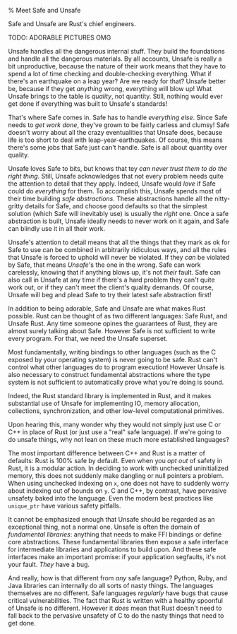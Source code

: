 % Meet Safe and Unsafe

Safe and Unsafe are Rust's chief engineers.

TODO: ADORABLE PICTURES OMG

Unsafe handles all the dangerous internal stuff. They build the foundations
and handle all the dangerous materials. By all accounts, Unsafe is really a bit
unproductive, because the nature of their work means that they have to spend a
lot of time checking and double-checking everything. What if there's an earthquake
on a leap year? Are we ready for that? Unsafe better be, because if they get
*anything* wrong, everything will blow up! What Unsafe brings to the table is
*quality*, not quantity. Still, nothing would ever get done if everything was
built to Unsafe's standards!

That's where Safe comes in. Safe has to handle *everything else*. Since Safe needs
to *get work done*, they've grown to be fairly carless and clumsy! Safe doesn't worry
about all the crazy eventualities that Unsafe does, because life is too short to deal
with leap-year-earthquakes. Of course, this means there's some jobs that Safe just
can't handle. Safe is all about quantity over quality.

Unsafe loves Safe to bits, but knows that tey *can never trust them to do the
right thing*. Still, Unsafe acknowledges that not every problem needs quite the
attention to detail that they apply. Indeed, Unsafe would *love* if Safe could do
*everything* for them. To accomplish this, Unsafe spends most of their time
building *safe abstractions*. These abstractions handle all the nitty-gritty
details for Safe, and choose good defaults so that the simplest solution (which
Safe will inevitably use) is usually the *right* one. Once a safe abstraction is
built, Unsafe ideally needs to never work on it again, and Safe can blindly use
it in all their work.

Unsafe's attention to detail means that all the things that they mark as ok for
Safe to use can be combined in arbitrarily ridiculous ways, and all the rules
that Unsafe is forced to uphold will never be violated. If they *can* be violated
by Safe, that means *Unsafe*'s the one in the wrong. Safe can work carelessly,
knowing that if anything blows up, it's not *their* fault. Safe can also call in
Unsafe at any time if there's a hard problem they can't quite work out, or if they
can't meet the client's quality demands. Of course, Unsafe will beg and plead Safe
to try their latest safe abstraction first!

In addition to being adorable, Safe and Unsafe are what makes Rust possible.
Rust can be thought of as two different languages: Safe Rust, and Unsafe Rust.
Any time someone opines the guarantees of Rust, they are almost surely talking about
Safe. However Safe is not sufficient to write every program. For that,
we need the Unsafe superset.

Most fundamentally, writing bindings to other languages
(such as the C exposed by your operating system) is never going to be safe. Rust
can't control what other languages do to program execution! However Unsafe is
also necessary to construct fundamental abstractions where the type system is not
sufficient to automatically prove what you're doing is sound.

Indeed, the Rust standard library is implemented in Rust, and it makes substantial
use of Unsafe for implementing IO, memory allocation, collections,
synchronization, and other low-level computational primitives.

Upon hearing this, many wonder why they would not simply just use C or C++ in place of
Rust (or just use a "real" safe language). If we're going to do unsafe things, why not
lean on these much more established languages?

The most important difference between C++ and Rust is a matter of defaults:
Rust is 100% safe by default. Even when you *opt out* of safety in Rust, it is a modular
action. In deciding to work with unchecked uninitialized memory, this does not
suddenly make dangling or null pointers a problem. When using unchecked indexing on `x`,
one does not have to suddenly worry about indexing out of bounds on `y`.
C and C++, by contrast, have pervasive unsafety baked into the language. Even the
modern best practices like `unique_ptr` have various safety pitfalls.

It cannot be emphasized enough that Unsafe should be regarded as an exceptional
thing, not a normal one. Unsafe is often the domain of *fundamental libraries*: anything that needs
to make FFI bindings or define core abstractions. These fundamental libraries then expose
a safe interface for intermediate libraries and applications to build upon. And these
safe interfaces make an important promise: if your application segfaults, it's not your
fault. *They* have a bug.

And really, how is that different from *any* safe language? Python, Ruby, and Java libraries
can internally do all sorts of nasty things. The languages themselves are no
different. Safe languages *regularly* have bugs that cause critical vulnerabilities.
The fact that Rust is written with a healthy spoonful of Unsafe is no different.
However it *does* mean that Rust doesn't need to fall back to the pervasive unsafety of
C to do the nasty things that need to get done.


